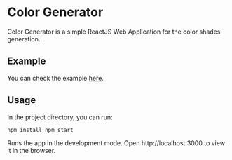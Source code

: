 # Color Generator

Color Generator is a simple ReactJS Web Application for the color shades generation.

## Example

You can check the example [here](https://dzenglyuk-color-generator.netlify.app/).

## Usage

In the project directory, you can run:

``
npm install
npm start
``

Runs the app in the development mode.
Open http://localhost:3000 to view it in the browser.
